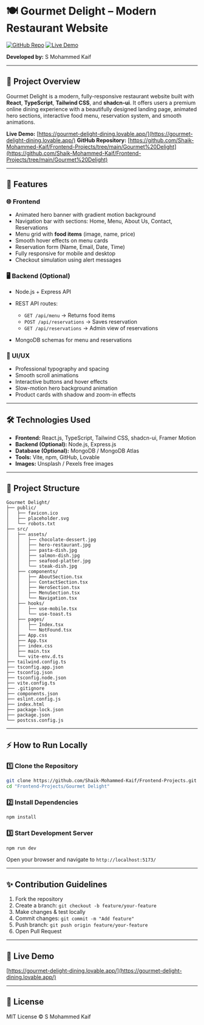 # 🍽️ Gourmet Delight – Modern Restaurant Website

[![GitHub Repo](https://img.shields.io/badge/GitHub-Frontend--Projects-blue?logo=github)](https://github.com/Shaik-Mohammed-Kaif/Frontend-Projects/tree/main/Gourmet%20Delight)
[![Live Demo](https://img.shields.io/badge/Live-Demo-green?logo=webapp)](https://gourmet-delight-dining.lovable.app/)

**Developed by:** S Mohammed Kaif

---

## 📝 Project Overview

Gourmet Delight is a modern, fully-responsive restaurant website built with **React**, **TypeScript**, **Tailwind CSS**, and **shadcn-ui**.
It offers users a premium online dining experience with a beautifully designed landing page, animated hero sections, interactive food menu, reservation system, and smooth animations.

**Live Demo:** [https://gourmet-delight-dining.lovable.app/](https://gourmet-delight-dining.lovable.app/)
**GitHub Repository:** [https://github.com/Shaik-Mohammed-Kaif/Frontend-Projects/tree/main/Gourmet%20Delight](https://github.com/Shaik-Mohammed-Kaif/Frontend-Projects/tree/main/Gourmet%20Delight)

---

## 🚀 Features

### 🌐 Frontend

* Animated hero banner with gradient motion background
* Navigation bar with sections: Home, Menu, About Us, Contact, Reservations
* Menu grid with **food items** (image, name, price)
* Smooth hover effects on menu cards
* Reservation form (Name, Email, Date, Time)
* Fully responsive for mobile and desktop
* Checkout simulation using alert messages

### 🖥️ Backend (Optional)

* Node.js + Express API
* REST API routes:

  * `GET /api/menu` → Returns food items
  * `POST /api/reservations` → Saves reservation
  * `GET /api/reservations` → Admin view of reservations
* MongoDB schemas for menu and reservations

### 🎨 UI/UX

* Professional typography and spacing
* Smooth scroll animations
* Interactive buttons and hover effects
* Slow-motion hero background animation
* Product cards with shadow and zoom-in effects

---

## 🛠️ Technologies Used

* **Frontend:** React.js, TypeScript, Tailwind CSS, shadcn-ui, Framer Motion
* **Backend (Optional):** Node.js, Express.js
* **Database (Optional):** MongoDB / MongoDB Atlas
* **Tools:** Vite, npm, GitHub, Lovable
* **Images:** Unsplash / Pexels free images

---

## 📁 Project Structure

```
Gourmet Delight/
├── public/
│   ├── favicon.ico
│   ├── placeholder.svg
│   └── robots.txt
├── src/
│   ├── assets/
│   │   ├── chocolate-dessert.jpg
│   │   ├── hero-restaurant.jpg
│   │   ├── pasta-dish.jpg
│   │   ├── salmon-dish.jpg
│   │   ├── seafood-platter.jpg
│   │   └── steak-dish.jpg
│   ├── components/
│   │   ├── AboutSection.tsx
│   │   ├── ContactSection.tsx
│   │   ├── HeroSection.tsx
│   │   ├── MenuSection.tsx
│   │   └── Navigation.tsx
│   ├── hooks/
│   │   ├── use-mobile.tsx
│   │   └── use-toast.ts
│   ├── pages/
│   │   ├── Index.tsx
│   │   └── NotFound.tsx
│   ├── App.css
│   ├── App.tsx
│   ├── index.css
│   ├── main.tsx
│   └── vite-env.d.ts
├── tailwind.config.ts
├── tsconfig.app.json
├── tsconfig.json
├── tsconfig.node.json
├── vite.config.ts
├── .gitignore
├── components.json
├── eslint.config.js
├── index.html
├── package-lock.json
├── package.json
└── postcss.config.js
```

---

## ⚡ How to Run Locally

### 1️⃣ Clone the Repository

```bash
git clone https://github.com/Shaik-Mohammed-Kaif/Frontend-Projects.git
cd "Frontend-Projects/Gourmet Delight"
```

### 2️⃣ Install Dependencies

```bash
npm install
```

### 3️⃣ Start Development Server

```bash
npm run dev
```

Open your browser and navigate to `http://localhost:5173/`

---

## ✨ Contribution Guidelines

1. Fork the repository
2. Create a branch: `git checkout -b feature/your-feature`
3. Make changes & test locally
4. Commit changes: `git commit -m "Add feature"`
5. Push branch: `git push origin feature/your-feature`
6. Open Pull Request

---

## 🔗 Live Demo

[https://gourmet-delight-dining.lovable.app/](https://gourmet-delight-dining.lovable.app/)

---

## 📄 License

MIT License © S Mohammed Kaif
